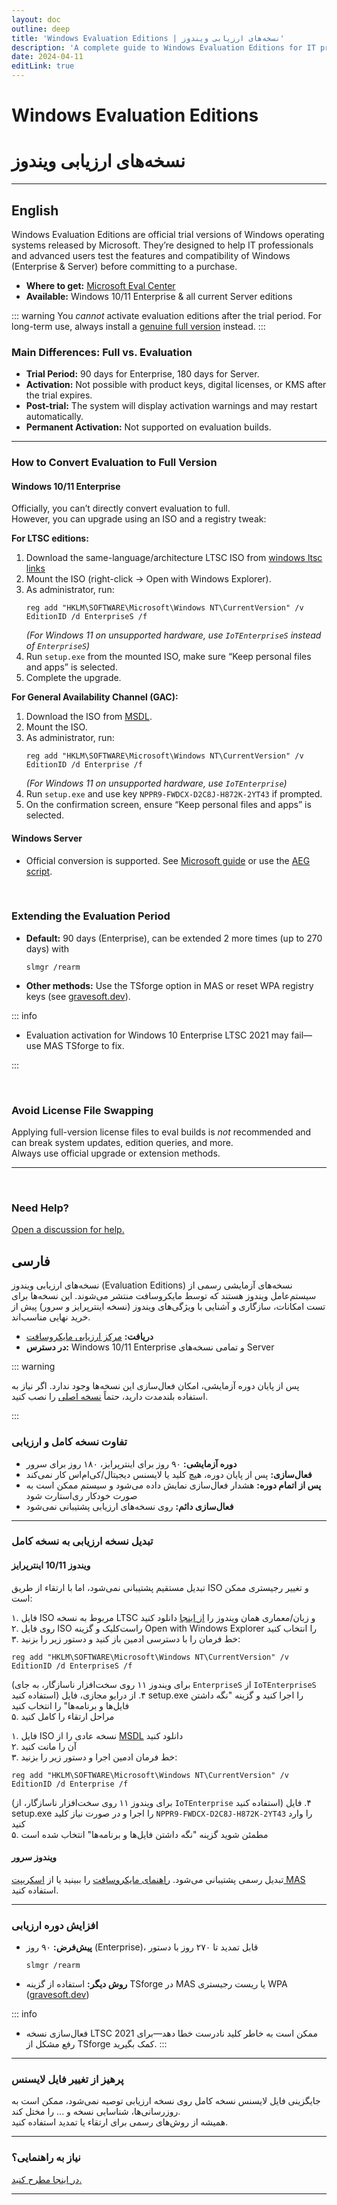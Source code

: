 ```yaml
---
layout: doc
outline: deep
title: 'Windows Evaluation Editions | نسخه‌های ارزیابی ویندوز'
description: 'A complete guide to Windows Evaluation Editions for IT professionals, plus Persian translation. | راهنمای جامع نسخه‌های ارزیابی ویندوز برای متخصصان IT و ترجمه فارسی'
date: 2024-04-11
editLink: true
---
```


# Windows Evaluation Editions

# نسخه‌های ارزیابی ویندوز

---

## English

Windows Evaluation Editions are official trial versions of Windows operating systems released by Microsoft. They’re designed to help IT professionals and advanced users test the features and compatibility of Windows (Enterprise & Server) before committing to a purchase.

- **Where to get:** [Microsoft Eval Center][1]
- **Available:** Windows 10/11 Enterprise & all current Server editions

::: warning
You _cannot_ activate evaluation editions after the trial period. For long-term use, always install a [genuine full version](./genuine-installation-media) instead.
:::

### Main Differences: Full vs. Evaluation

- **Trial Period:** 90 days for Enterprise, 180 days for Server.
- **Activation:** Not possible with product keys, digital licenses, or KMS after the trial expires.
- **Post-trial:** The system will display activation warnings and may restart automatically.
- **Permanent Activation:** Not supported on evaluation builds.

---

### How to Convert Evaluation to Full Version

#### Windows 10/11 Enterprise

Officially, you can’t directly convert evaluation to full.  
However, you can upgrade using an ISO and a registry tweak:

<Tabs>
<TabItem value="LTSC" label="Enterprise LTSC">

**For LTSC editions:**

1. Download the same-language/architecture LTSC ISO from [windows ltsc links][2]
2. Mount the ISO (right-click → Open with Windows Explorer).
3. As administrator, run:
   ```
   reg add "HKLM\SOFTWARE\Microsoft\Windows NT\CurrentVersion" /v EditionID /d EnterpriseS /f
   ```
   _(For Windows 11 on unsupported hardware, use `IoTEnterpriseS` instead of `EnterpriseS`)_
4. Run `setup.exe` from the mounted ISO, make sure “Keep personal files and apps” is selected.
5. Complete the upgrade.

</TabItem>
<TabItem value="GAC" label="Enterprise GAC">

**For General Availability Channel (GAC):**

1. Download the ISO from [MSDL][3].
2. Mount the ISO.
3. As administrator, run:
   ```
   reg add "HKLM\SOFTWARE\Microsoft\Windows NT\CurrentVersion" /v EditionID /d Enterprise /f
   ```
   _(For Windows 11 on unsupported hardware, use `IoTEnterprise`)_
4. Run `setup.exe` and use key `NPPR9-FWDCX-D2C8J-H872K-2YT43` if prompted.
5. On the confirmation screen, ensure “Keep personal files and apps” is selected.

</TabItem>
</Tabs>

#### Windows Server

- Official conversion is supported. See [Microsoft guide][4] or use the [AEG script](./index).

<br/>

### Extending the Evaluation Period

- **Default:** 90 days (Enterprise), can be extended 2 more times (up to 270 days) with
  ```
  slmgr /rearm
  ```
- **Other methods:** Use the TSforge option in MAS or reset WPA registry keys (see [gravesoft.dev][5]).

::: info

- Evaluation activation for Windows 10 Enterprise LTSC 2021 may fail—use MAS TSforge to fix.

:::

<br/>

### Avoid License File Swapping

Applying full-version license files to eval builds is _not_ recommended and can break system updates, edition queries, and more.  
Always use official upgrade or extension methods.

<hr/><br/>

### Need Help?

[Open a discussion for help.](https://github.com/NiREvil/windows-activation/discussions)

## فارسی

نسخه‌های ارزیابی ویندوز (Evaluation Editions) نسخه‌های آزمایشی رسمی از سیستم‌عامل ویندوز هستند که توسط مایکروسافت منتشر می‌شوند. این نسخه‌ها برای تست امکانات، سازگاری و آشنایی با ویژگی‌های ویندوز (نسخه اینترپرایز و سرور) پیش از خرید نهایی مناسب‌اند.

- **دریافت:** [مرکز ارزیابی مایکروسافت][1]
- **در دسترس:** Windows 10/11 Enterprise و تمامی نسخه‌های Server

::: warning

پس از پایان دوره آزمایشی، امکان فعال‌سازی این نسخه‌ها وجود ندارد. اگر نیاز به استفاده بلندمدت دارید، حتماً [نسخه اصلی](./genuine-installation-media) را نصب کنید.

:::

### تفاوت نسخه کامل و ارزیابی

- **دوره آزمایشی:** ۹۰ روز برای اینترپرایز، ۱۸۰ روز برای سرور
- **فعال‌سازی:** پس از پایان دوره، هیچ کلید یا لایسنس دیجیتال/کی‌ام‌اس کار نمی‌کند
- **پس از اتمام دوره:** هشدار فعال‌سازی نمایش داده می‌شود و سیستم ممکن است به صورت خودکار ری‌استارت شود
- **فعال‌سازی دائم:** روی نسخه‌های ارزیابی پشتیبانی نمی‌شود

---

### تبدیل نسخه ارزیابی به نسخه کامل

#### ویندوز 10/11 اینترپرایز

تبدیل مستقیم پشتیبانی نمی‌شود، اما با ارتقاء از طریق ISO و تغییر رجیستری ممکن است:

<Tabs>
<TabItem value="LTSC-fa" label="LTSC">

۱. فایل ISO مربوط به نسخه LTSC و زبان/معماری همان ویندوز را [از اینجا][2] دانلود کنید  
۲. روی فایل ISO راست‌کلیک و گزینه Open with Windows Explorer را انتخاب کنید  
۳. خط فرمان را با دسترسی ادمین باز کنید و دستور زیر را بزنید:

```
reg add "HKLM\SOFTWARE\Microsoft\Windows NT\CurrentVersion" /v EditionID /d EnterpriseS /f
```

(برای ویندوز ۱۱ روی سخت‌افزار ناسازگار، به جای `EnterpriseS` از `IoTEnterpriseS` استفاده کنید)
۴. از درایو مجازی، فایل setup.exe را اجرا کنید و گزینه "نگه داشتن فایل‌ها و برنامه‌ها" را انتخاب کنید  
۵. مراحل ارتقاء را کامل کنید

</TabItem>
<TabItem value="GAC-fa" label="GAC">

۱. فایل ISO نسخه عادی را از [MSDL][3] دانلود کنید  
۲. آن را مانت کنید  
۳. خط فرمان ادمین اجرا و دستور زیر را بزنید:

```
reg add "HKLM\SOFTWARE\Microsoft\Windows NT\CurrentVersion" /v EditionID /d Enterprise /f
```

(برای ویندوز ۱۱ روی سخت‌افزار ناسازگار، از `IoTEnterprise` استفاده کنید)
۴. فایل setup.exe را اجرا و در صورت نیاز کلید `NPPR9-FWDCX-D2C8J-H872K-2YT43` را وارد کنید  
۵. مطمئن شوید گزینه "نگه داشتن فایل‌ها و برنامه‌ها" انتخاب شده است

</TabItem>
</Tabs>

#### ویندوز سرور

تبدیل رسمی پشتیبانی می‌شود. [راهنمای مایکروسافت][4] را ببینید یا از [اسکریپت MAS](./index) استفاده کنید.

---

### افزایش دوره ارزیابی

- **پیش‌فرض:** ۹۰ روز (Enterprise)، قابل تمدید تا ۲۷۰ روز با دستور
  ```
  slmgr /rearm
  ```
- **روش دیگر:** استفاده از گزینه TSforge در MAS یا ریست رجیستری WPA ([gravesoft.dev][5])

::: info

- فعال‌سازی نسخه LTSC 2021 ممکن است به خاطر کلید نادرست خطا دهد—برای رفع مشکل از TSforge کمک بگیرید.
  :::

---

### پرهیز از تغییر فایل لایسنس

جایگزینی فایل لایسنس نسخه کامل روی نسخه ارزیابی توصیه نمی‌شود، ممکن است به روزرسانی‌ها، شناسایی نسخه و ... را مختل کند.  
همیشه از روش‌های رسمی برای ارتقاء یا تمدید استفاده کنید.

---

### نیاز به راهنمایی؟

[در اینجا مطرح کنید.](https://github.com/NiREvil/windows-activation/discussions)

---

[1]: https://www.microsoft.com/en-us/evalcenter
[2]: https://massgrave.dev/windows_ltsc_links
[3]: https://msdl.gravesoft.dev/
[4]: https://learn.microsoft.com/en-us/windows-server/get-started/upgrade-conversion-options
[5]: https://gravesoft.dev/fix-wpa-registry
